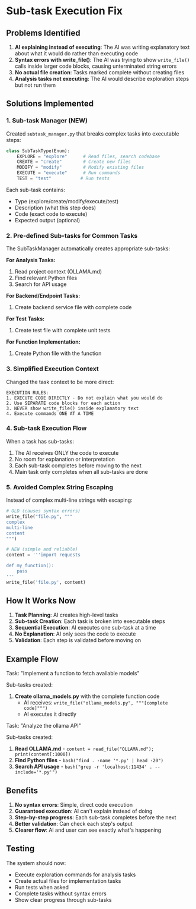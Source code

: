 # Sub-task Execution Fix

## Problems Identified

1. **AI explaining instead of executing**: The AI was writing explanatory text about what it would do rather than executing code
2. **Syntax errors with write_file()**: The AI was trying to show `write_file()` calls inside larger code blocks, causing unterminated string errors
3. **No actual file creation**: Tasks marked complete without creating files
4. **Analysis tasks not executing**: The AI would describe exploration steps but not run them

## Solutions Implemented

### 1. Sub-task Manager (NEW)

Created `subtask_manager.py` that breaks complex tasks into executable steps:

```python
class SubTaskType(Enum):
    EXPLORE = "explore"      # Read files, search codebase
    CREATE = "create"        # Create new files
    MODIFY = "modify"        # Modify existing files
    EXECUTE = "execute"      # Run commands
    TEST = "test"           # Run tests
```

Each sub-task contains:
- Type (explore/create/modify/execute/test)
- Description (what this step does)
- Code (exact code to execute)
- Expected output (optional)

### 2. Pre-defined Sub-tasks for Common Tasks

The SubTaskManager automatically creates appropriate sub-tasks:

**For Analysis Tasks:**
1. Read project context (OLLAMA.md)
2. Find relevant Python files
3. Search for API usage

**For Backend/Endpoint Tasks:**
1. Create backend service file with complete code

**For Test Tasks:**
1. Create test file with complete unit tests

**For Function Implementation:**
1. Create Python file with the function

### 3. Simplified Execution Context

Changed the task context to be more direct:
```
EXECUTION RULES:
1. EXECUTE CODE DIRECTLY - Do not explain what you would do
2. Use SEPARATE code blocks for each action
3. NEVER show write_file() inside explanatory text
4. Execute commands ONE AT A TIME
```

### 4. Sub-task Execution Flow

When a task has sub-tasks:
1. The AI receives ONLY the code to execute
2. No room for explanation or interpretation
3. Each sub-task completes before moving to the next
4. Main task only completes when all sub-tasks are done

### 5. Avoided Complex String Escaping

Instead of complex multi-line strings with escaping:
```python
# OLD (causes syntax errors)
write_file("file.py", """
complex
multi-line
content
""")

# NEW (simple and reliable)
content = '''import requests

def my_function():
    pass
'''
write_file('file.py', content)
```

## How It Works Now

1. **Task Planning**: AI creates high-level tasks
2. **Sub-task Creation**: Each task is broken into executable steps
3. **Sequential Execution**: AI executes one sub-task at a time
4. **No Explanation**: AI only sees the code to execute
5. **Validation**: Each step is validated before moving on

## Example Flow

Task: "Implement a function to fetch available models"

Sub-tasks created:
1. **Create ollama_models.py** with the complete function code
   - AI receives: `write_file("ollama_models.py", """[complete code]""")`
   - AI executes it directly

Task: "Analyze the ollama API"

Sub-tasks created:
1. **Read OLLAMA.md** - `content = read_file("OLLAMA.md"); print(content[:1000])`
2. **Find Python files** - `bash("find . -name '*.py' | head -20")`
3. **Search API usage** - `bash("grep -r 'localhost:11434' . --include='*.py'")`

## Benefits

1. **No syntax errors**: Simple, direct code execution
2. **Guaranteed execution**: AI can't explain instead of doing
3. **Step-by-step progress**: Each sub-task completes before the next
4. **Better validation**: Can check each step's output
5. **Clearer flow**: AI and user can see exactly what's happening

## Testing

The system should now:
- Execute exploration commands for analysis tasks
- Create actual files for implementation tasks
- Run tests when asked
- Complete tasks without syntax errors
- Show clear progress through sub-tasks